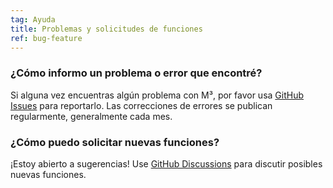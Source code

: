 ```yaml
---
tag: Ayuda
title: Problemas y solicitudes de funciones
ref: bug-feature
---
```


### ¿Cómo informo un problema o error que encontré?

Si alguna vez encuentras algún problema con M³, por favor usa [GitHub Issues]({{site.github}}/issues) para reportarlo. Las correcciones de errores se publican regularmente, generalmente cada mes.

### ¿Cómo puedo solicitar nuevas funciones?

¡Estoy abierto a sugerencias! Use [GitHub Discussions]({{site.github}}/discussions) para discutir posibles nuevas funciones.

